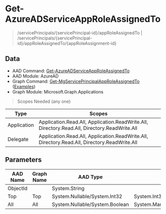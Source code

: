 # Get-AzureADServiceAppRoleAssignedTo

> /servicePrincipals/{servicePrincipal-id}/appRoleAssignedTo | /servicePrincipals/{servicePrincipal-id}/appRoleAssignedTo/{appRoleAssignment-id}

## Data

+ AAD Command: [Get-AzureADServiceAppRoleAssignedTo](https://docs.microsoft.com/en-us/powershell/module/AzureAD/Get-AzureADServiceAppRoleAssignedTo)
+ AAD Module: AzureAD
+ Graph Command: [Get-MgServicePrincipalAppRoleAssignedTo](https://docs.microsoft.com/en-us/powershell/module/Microsoft.Graph.Applications/Get-MgServicePrincipalAppRoleAssignedTo) ([Examples](https://github.com/orgs/msgraph/discussions?discussions_q=Get-MgServicePrincipalAppRoleAssignedTo))
+ Graph Module: Microsoft.Graph.Applications

> Scopes Needed (any one)

|Type|Scopes|
|---|---|
|Application|Application.Read.All, Application.ReadWrite.All, Directory.Read.All, Directory.ReadWrite.All|
|Delegate|Application.Read.All, Application.ReadWrite.All, Directory.Read.All, Directory.ReadWrite.All|

## Parameters

|AAD Name|Graph Name|AAD Type|Graph Type|Infos|
|---|---|---|---|---|
|ObjectId||System.String|||
|Top|Top|System.Nullable/System.Int32|System.Int32||
|All|All|System.Nullable/System.Boolean|System.Management.Automation.SwitchParameter||

